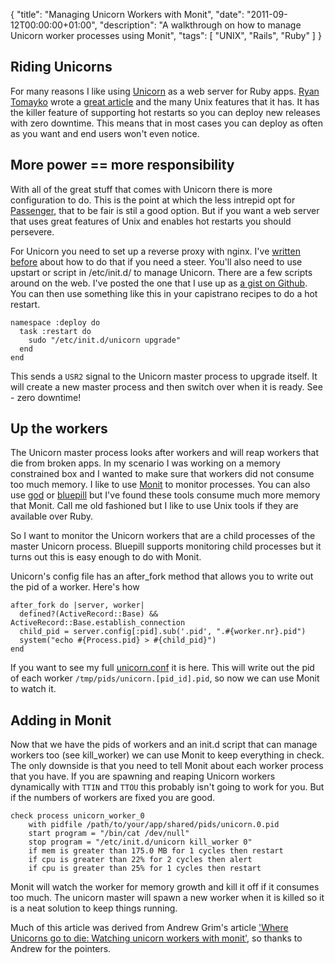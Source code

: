 {
  "title": "Managing Unicorn Workers with Monit",
  "date": "2011-09-12T00:00:00+01:00",
  "description": "A walkthrough on how to manage Unicorn worker processes using Monit",
  "tags": [
    "UNIX",
    "Rails",
    "Ruby"
  ]
}

## Riding Unicorns

For many reasons I like using [Unicorn][1] as a web server for Ruby apps. [Ryan Tomayko][2] wrote a [great article][3] and the many Unix features that it has. It has the killer feature of supporting hot restarts so you can deploy new releases with zero downtime. This means that in most cases you can deploy as often as you want and end users won't even notice.

## More power == more responsibility

With all of the great stuff that comes with Unicorn there is more configuration to do. This is the point at which the less intrepid opt for [Passenger][5], that to be fair is stil a good option. But if you want a web server that uses great features of Unix and enables hot restarts you should persevere.

For Unicorn you need to set up a reverse proxy with nginx. I've [written before][4] about how to do that if you need a steer. You'll also need to use upstart or script in /etc/init.d/ to manage Unicorn. There are a few scripts around on the web. I've posted the one that I use up as [a gist on Github][10]. You can then use something like this in your capistrano recipes to do a hot restart.

    namespace :deploy do
      task :restart do
        sudo "/etc/init.d/unicorn upgrade"
      end
    end

This sends a `USR2` signal to the Unicorn master process to upgrade itself. It will create a new master process and then switch over when it is ready. See - zero downtime! 

## Up the workers

The Unicorn master process looks after workers and will reap workers that die from broken apps. In my scenario I was working on a memory constrained box and I wanted to make sure that workers did not consume too much memory. I like to use [Monit][6] to monitor processes. You can also use [god][7] or [bluepill][8] but I've found these tools consume much more memory that Monit. Call me old fashioned but I like to use Unix tools if they are available over Ruby.  

So I want to monitor the Unicorn workers that are a child processes of the master Unicorn process. Bluepill supports monitoring child processes but it turns out this is easy enough to do with Monit.

Unicorn's config file has an after\_fork method that allows you to write out the pid of a worker. Here's how 

    after_fork do |server, worker|
      defined?(ActiveRecord::Base) && ActiveRecord::Base.establish_connection
      child_pid = server.config[:pid].sub('.pid', ".#{worker.nr}.pid")
      system("echo #{Process.pid} > #{child_pid}")
    end

If you want to see my full [unicorn.conf][11] it is here. This will write out the pid of each worker `/tmp/pids/unicorn.[pid_id].pid`, so now we can use Monit to watch it. 

## Adding in Monit

Now that we have the pids of workers and an init.d script that can manage workers too (see kill\_worker) we can use Monit to keep everything in check. The only downside is that you need to tell Monit about each worker process that you have. If you are spawning and reaping Unicorn workers dynamically with `TTIN` and `TTOU` this probably isn't going to work for you. But if the numbers of workers are fixed you are good. 

    check process unicorn_worker_0
        with pidfile /path/to/your/app/shared/pids/unicorn.0.pid
        start program = "/bin/cat /dev/null"
        stop program = "/etc/init.d/unicorn kill_worker 0"
        if mem is greater than 175.0 MB for 1 cycles then restart
        if cpu is greater than 22% for 2 cycles then alert         
        if cpu is greater than 25% for 1 cycles then restart

Monit will watch the worker for memory growth and kill it off if it consumes too much. The unicorn master will spawn a new worker when it is killed so it is a neat solution to keep things running.

Much of this article was derived from Andrew Grim's article ['Where Unicorns go to die: Watching unicorn workers with monit'][9], so thanks to Andrew for the pointers. 

[1]: http://unicorn.bogomips.org/
[2]: http://tomayko.com/
[3]: http://tomayko.com/writings/unicorn-is-unix
[4]: /building-a-rails-development-server/
[5]: http://www.modrails.com/
[6]: http://mmonit.com/monit/
[7]: http://god.rubyforge.org/
[8]: https://github.com/arya/bluepill
[9]: http://www.stopdropandrew.com/2010/06/01/where-unicorns-go-to-die-watching-unicorn-workers-with-monit.html
[10]: https://gist.github.com/1221753
[11]: https://gist.github.com/1221753#file_unicorn.rb
